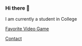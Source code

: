 ### Hi there 👋

I am currently a student in College

[Favorite Video Game](https://www.ea.com/games/nhl/nhl-23)

[Contact](/least-github-pages/contact.html)
